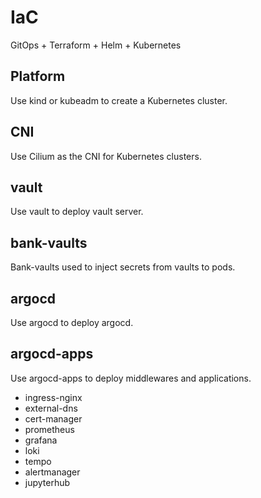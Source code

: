 # IaC

GitOps + Terraform + Helm + Kubernetes

## Platform

Use kind or kubeadm to create a Kubernetes cluster.

## CNI

Use Cilium as the CNI for Kubernetes clusters.

## vault

Use vault to deploy vault server.

## bank-vaults

Bank-vaults used to inject secrets from vaults to pods.

## argocd

Use argocd to deploy argocd.

## argocd-apps

Use argocd-apps to deploy middlewares and applications.

* ingress-nginx
* external-dns
* cert-manager
* prometheus
* grafana
* loki
* tempo
* alertmanager
* jupyterhub
